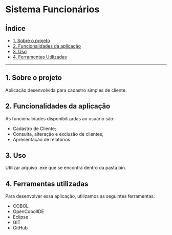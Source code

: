  # Sistema Funcionários 

## Índice

* [1. Sobre o projeto](#1-sobre-o-projeto)
* [2. Funcionalidades da aplicação](#2-funcionalidades-da-aplicação)
* [3. Uso](#3-uso)
* [4. Ferramentas Utilizadas](#4-ferramentas-utilizadas)


***

## 1. Sobre o projeto
Aplicação desenvolvida para cadastro simples de cliente.


## 2. Funcionalidades da aplicação
As funcionalidades disponibilizadas ao usuário são:

* Cadastro de Cliente;
* Consulta, alteração e exclusão de clientes;
* Apresentaçáo de relatórios.


## 3. Uso
Utilizar arquivo .exe que se encontra dentro da pasta bin.


## 4. Ferramentas utilizadas
Para desenvolver essa aplicação, utilizamos as seguintes ferramentas:

* COBOL
* OpenCobolIDE
* Eclipse
* GIT
* GitHub
